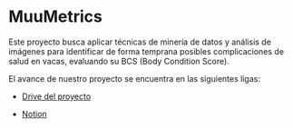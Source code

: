# MuuMetrics
Este proyecto busca aplicar técnicas de minería de datos y análisis de imágenes para identificar de forma temprana posibles complicaciones de salud en vacas, evaluando su BCS (Body Condition Score).

El avance de nuestro proyecto se encuentra en las siguientes ligas:
- [Drive del proyecto](https://drive.google.com/drive/folders/1xQ-WnKvpaFhXdCvodIKwVP_DjKes0lJr?usp=sharing)

- [Notion](https://gray-seaplane-cef.notion.site/Entregables-CRISP-DM-2791c55762fc80319723db4e15c296ff?source=copy_link)
